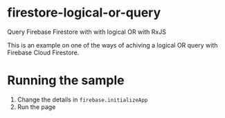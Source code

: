 # firestore-logical-or-query
Query Firebase Firestore with with logical OR with RxJS

This is an example on one of the ways of achiving a logical OR query with Firebase Cloud Firestore.

# Running the sample
1. Change the details in  `firebase.initializeApp`
2. Run the page
